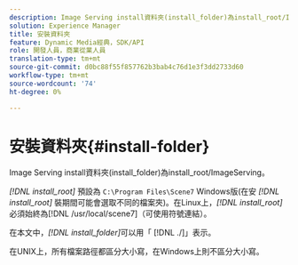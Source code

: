 ```yaml
---
description: Image Serving install資料夾(install_folder)為install_root/ImageServing。
solution: Experience Manager
title: 安裝資料夾
feature: Dynamic Media經典，SDK/API
role: 開發人員，商業從業人員
translation-type: tm+mt
source-git-commit: d0bc88f55f857762b3bab4c76d1e3f3dd2733d60
workflow-type: tm+mt
source-wordcount: '74'
ht-degree: 0%

---
```



# 安裝資料夾{#install-folder}

Image Serving install資料夾(install_folder)為install_root/ImageServing。

*[!DNL install_root]* 預設為 `C:\Program Files\Scene7` Windows版(在安 *[!DNL install_root]* 裝期間可能會選取不同的檔案夾)。在Linux上，*[!DNL install_root]*&#x200B;必須始終為[!DNL /usr/local/scene7]（可使用符號連結）。

在本文中，*[!DNL install_folder]*&#x200B;可以用「 [!DNL ./]」表示。

在UNIX上，所有檔案路徑都區分大小寫，在Windows上則不區分大小寫。
